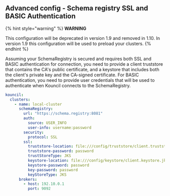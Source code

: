 ## Advanced config - Schema registry SSL and BASIC Authentication

{% hint style="warning" %}
**WARNING**

This configuration will be deprecated in version 1.9 and removed in 1.10. In version 1.9 this
configuration will be used to preload your clusters.
{% endhint %}

Assuming your SchemaRegistry is secured and requires both SSL and BASIC authentication for
connection, you need to provide a client truststore that contains the CA's public certificate, and a
keystore that includes both the client's private key and the CA-signed certificate. For BASIC
authentication, you need to provide user credentials that will be used to authenticate when Kouncil
connects to the SchemaRegistry.

```yaml
kouncil:
  clusters:
    - name: local-cluster
      schemaRegistry:
        url: "https://schema.registry:8081"
        auth:
          source: USER_INFO
          user-info: username:password
        security:
          protocol: SSL
        ssl:
          truststore-location: file:///config/truststore/client.truststore.jks
          truststore-password: password
          trustStoreType: JKS
          keystore-location: file:///config/keystore/client.keystore.jks
          keystore-password: password
          key-password: password
          keyStoreType: JKS
      brokers:
        - host: 192.10.0.1
          port: 9092

```
